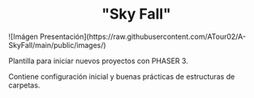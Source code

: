 <h1 align="center"> "Sky Fall" </h1>
![Imágen Presentación](https://raw.githubusercontent.com/ATour02/A-SkyFall/main/public/images/)


Plantilla para iniciar nuevos proyectos con PHASER 3.

Contiene configuración inicial y buenas prácticas de estructuras de carpetas.
